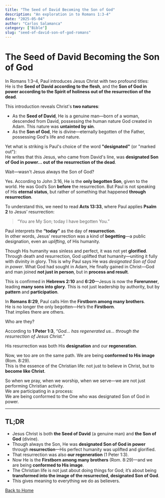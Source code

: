 ```yaml
---
title: "The Seed of David Becoming the Son of God"
description: "An exploration in to Romans 1:3-4"
date: "2025-05-04"
author: "Carlos Salamanca"
category: ["Bible"]
slug: "seed-of-david-son-of-god-romans"
---
```


# The Seed of David Becoming the Son of God

In Romans 1:3–4, Paul introduces Jesus Christ with two profound titles:  
He is the **Seed of David according to the flesh**, and the **Son of God in power according to the Spirit of holiness out of the resurrection of the dead**.

This introduction reveals Christ's **two natures**:

- As the **Seed of David**, He is a genuine man—born of a woman, descended from David, possessing the human nature God created in Adam. This nature was **untainted by sin**.
- As the **Son of God**, He is divine—eternally begotten of the Father, possessing God's life and nature.

Yet what is striking is Paul's choice of the word **"designated"** (or "marked out"):  
He writes that this Jesus, who came from David's line, was **designated Son of God in power… out of the resurrection of the dead**.

Wait—wasn't Jesus always the Son of God?

Yes. According to John 3:16, He is the **only begotten Son**, given to the world. He was God’s Son **before** the resurrection. But Paul is not speaking of His **eternal status**, but rather of something that happened **through resurrection**.

To understand this, we need to read **Acts 13:33**, where Paul applies **Psalm 2** to Jesus’ resurrection:

> “You are My Son; today I have begotten You.”

Paul interprets the **“today”** as the day of **resurrection**.  
In other words, Jesus’ resurrection was a kind of **begetting**—a public designation, even an *uplifting*, of His humanity.

Though His humanity was sinless and perfect, it was not yet **glorified**. Through death and resurrection, God uplifted that humanity—uniting it fully with divinity in glory. This is why Paul says He was *designated Son of God in power*. What God had sought in Adam, He finally gained in Christ—God and man joined **not just in person**, but in **process and result**.

This is confirmed in **Hebrews 2:10** and **6:20**—Jesus is now the **Forerunner**, leading **many sons into glory**. This is not just leadership by authority, but by **pattern** and **participation**.

In **Romans 8:29**, Paul calls Him the **Firstborn among many brothers**.  
He is no longer the only begotten—He’s the **Firstborn**.  
That implies there are others.

Who are they?

According to **1 Peter 1:3**, *“God… has regenerated us… through the resurrection of Jesus Christ.”*

His resurrection was both His **designation** and our **regeneration**.

Now, we too are on the same path. We are being **conformed to His image** (Rom. 8:29).  
This is the essence of the Christian life: not just to believe in Christ, but to **become like Christ**.

So when we pray, when we worship, when we serve—we are not just performing Christian activity.  
We are participating in a process:  
We are being conformed to the One who was designated Son of God in power.

---

## TL;DR

- Jesus Christ is both **the Seed of David** (a genuine man) and **the Son of God** (divine).
- Though always the Son, He was **designated Son of God in power** through **resurrection**—His perfect humanity was uplifted and glorified.
- That resurrection was also **our regeneration** (1 Peter 1:3).
- Now He is the **Firstborn among many brothers** (Rom. 8:29)—and we are being **conformed to His image**.
- The Christian life is not just about doing things for God; it’s about being **transformed into the image of the resurrected, designated Son of God**.
- This gives meaning to everything we do as believers.

[Back to Home](/) 
